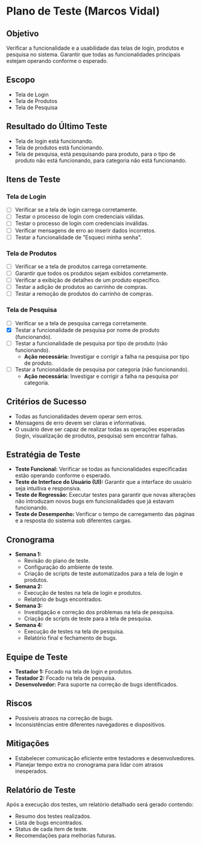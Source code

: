 # Plano de Teste (Marcos Vidal)

## Objetivo
Verificar a funcionalidade e a usabilidade das telas de login, produtos e pesquisa no sistema. Garantir que todas as funcionalidades principais estejam operando conforme o esperado.

## Escopo
- Tela de Login
- Tela de Produtos
- Tela de Pesquisa

## Resultado do Último Teste
- Tela de login está funcionando.
- Tela de produtos está funcionando.
- Tela de pesquisa, está pesquisando para produto, para o tipo de produto não está funcionando, para categoria não está funcionando.

## Itens de Teste

### Tela de Login
- [ ] Verificar se a tela de login carrega corretamente.
- [ ] Testar o processo de login com credenciais válidas.
- [ ] Testar o processo de login com credenciais inválidas.
- [ ] Verificar mensagens de erro ao inserir dados incorretos.
- [ ] Testar a funcionalidade de "Esqueci minha senha".

### Tela de Produtos
- [ ] Verificar se a tela de produtos carrega corretamente.
- [ ] Garantir que todos os produtos sejam exibidos corretamente.
- [ ] Verificar a exibição de detalhes de um produto específico.
- [ ] Testar a adição de produtos ao carrinho de compras.
- [ ] Testar a remoção de produtos do carrinho de compras.

### Tela de Pesquisa
- [ ] Verificar se a tela de pesquisa carrega corretamente.
- [x] Testar a funcionalidade de pesquisa por nome de produto (funcionando).
- [ ] Testar a funcionalidade de pesquisa por tipo de produto (não funcionando).
  - **Ação necessária:** Investigar e corrigir a falha na pesquisa por tipo de produto.
- [ ] Testar a funcionalidade de pesquisa por categoria (não funcionando).
  - **Ação necessária:** Investigar e corrigir a falha na pesquisa por categoria.

## Critérios de Sucesso
- Todas as funcionalidades devem operar sem erros.
- Mensagens de erro devem ser claras e informativas.
- O usuário deve ser capaz de realizar todas as operações esperadas (login, visualização de produtos, pesquisa) sem encontrar falhas.

## Estratégia de Teste
- **Teste Funcional:** Verificar se todas as funcionalidades especificadas estão operando conforme o esperado.
- **Teste de Interface do Usuário (UI):** Garantir que a interface do usuário seja intuitiva e responsiva.
- **Teste de Regressão:** Executar testes para garantir que novas alterações não introduzam novos bugs em funcionalidades que já estavam funcionando.
- **Teste de Desempenho:** Verificar o tempo de carregamento das páginas e a resposta do sistema sob diferentes cargas.

## Cronograma
- **Semana 1:**
  - Revisão do plano de teste.
  - Configuração do ambiente de teste.
  - Criação de scripts de teste automatizados para a tela de login e produtos.
- **Semana 2:**
  - Execução de testes na tela de login e produtos.
  - Relatório de bugs encontrados.
- **Semana 3:**
  - Investigação e correção dos problemas na tela de pesquisa.
  - Criação de scripts de teste para a tela de pesquisa.
- **Semana 4:**
  - Execução de testes na tela de pesquisa.
  - Relatório final e fechamento de bugs.

## Equipe de Teste
- **Testador 1:** Focado na tela de login e produtos.
- **Testador 2:** Focado na tela de pesquisa.
- **Desenvolvedor:** Para suporte na correção de bugs identificados.

## Riscos
- Possíveis atrasos na correção de bugs.
- Inconsistências entre diferentes navegadores e dispositivos.

## Mitigações
- Estabelecer comunicação eficiente entre testadores e desenvolvedores.
- Planejar tempo extra no cronograma para lidar com atrasos inesperados.

## Relatório de Teste
Após a execução dos testes, um relatório detalhado será gerado contendo:
- Resumo dos testes realizados.
- Lista de bugs encontrados.
- Status de cada item de teste.
- Recomendações para melhorias futuras.
